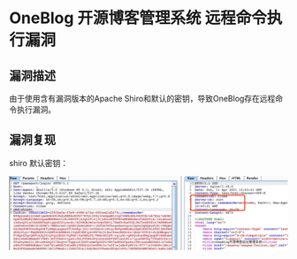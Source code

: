 # 

# OneBlog 开源博客管理系统 远程命令执行漏洞

## 漏洞描述

由于使用含有漏洞版本的Apache Shiro和默认的密钥，导致OneBlog存在远程命令执行漏洞。

## 漏洞复现

shiro 默认密钥：

![image-20221206161928066](images/image-20221206161928066.png)
